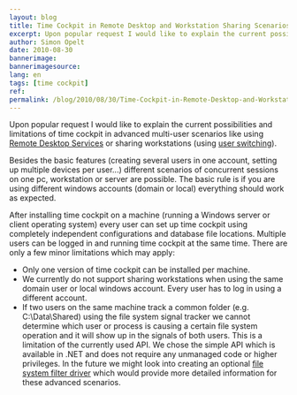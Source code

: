 ```yaml
---
layout: blog
title: Time Cockpit in Remote Desktop and Workstation Sharing Scenarios 
excerpt: Upon popular request I would like to explain the current possibilities and limitations of time cockpit in advanced multi-user scenarios like using Remote Desktop Services or sharing workstations (using user switching).
author: Simon Opelt
date: 2010-08-30
bannerimage: 
bannerimagesource: 
lang: en
tags: [time cockpit]
ref: 
permalink: /blog/2010/08/30/Time-Cockpit-in-Remote-Desktop-and-Workstation-Sharing-Scenarios-
---
```


<p>Upon popular request I would like to explain the current possibilities and limitations of time cockpit in advanced multi-user scenarios like using <a href="http://en.wikipedia.org/wiki/Remote_Desktop_Services" target="_blank">Remote Desktop Services</a> or sharing workstations (using <a href="http://en.wikipedia.org/wiki/Fast_user_switching" target="_blank">user switching</a>).</p><p>Besides the basic features (creating several users in one account, setting up multiple devices per user...) different scenarios of concurrent sessions on one pc, workstation or server are possible. The basic rule is if you are using different windows accounts (domain or local) everything should work as expected.</p><p>After installing time cockpit on a machine (running a Windows server or client operating system) every user can set up time cockpit using completely independent configurations and database file locations. Multiple users can be logged in and running time cockpit at the same time. There are only a few minor limitations which may apply:</p><ul>
  <li>Only one version of time cockpit can be installed per machine.</li>
  <li>We currently do not support sharing workstations when using the same domain user or local windows account. Every user has to log in using a different account.</li>
  <li>If two users on the same machine track a common folder (e.g. C:\Data\Shared) using the file system signal tracker we cannot determine which user or process is causing a certain file system operation and it will show up in the signals of both users. This is a limitation of the currently used API. We chose the simple API which is available in .NET and does not require any unmanaged code or higher privileges. In the future we might look into creating an optional <a href="http://www.microsoft.com/whdc/driver/filterdrv/default.mspx" target="_blank">file system filter driver</a> which would provide more detailed information for these advanced scenarios.</li>
</ul>